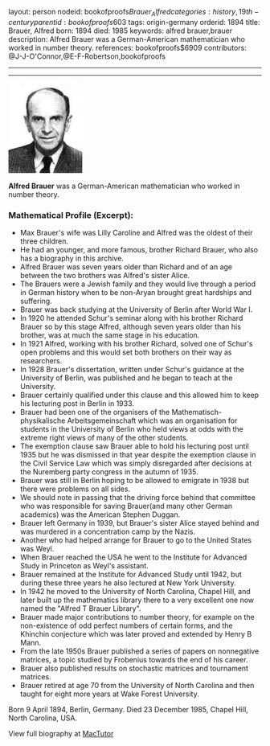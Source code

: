 layout: person
nodeid: bookofproofs$Brauer_Alfred
categories: history,19th-century
parentid: bookofproofs$603
tags: origin-germany
orderid: 1894
title: Brauer, Alfred
born: 1894
died: 1985
keywords: alfred brauer,brauer
description: Alfred Brauer was a German-American mathematician who worked in number theory.
references: bookofproofs$6909
contributors: @J-J-O'Connor,@E-F-Robertson,bookofproofs

---



---

![Brauer_Alfred.jpg](https://github.com/bookofproofs/bookofproofs.github.io/blob/main/_sources/_assets/images/portraits/Brauer_Alfred.jpg?raw=true)

**Alfred Brauer** was a German-American mathematician who worked in number theory.

### Mathematical Profile (Excerpt):
* Max Brauer's wife was Lilly Caroline and Alfred was the oldest of their three children.
* He had an younger, and more famous, brother Richard Brauer, who also has a biography in this archive.
* Alfred Brauer was seven years older than Richard and of an age between the two brothers was Alfred's sister Alice.
* The Brauers were a Jewish family and they would live through a period in German history when to be non-Aryan brought great hardships and suffering.
* Brauer was back studying at the University of Berlin after World War I.
* In 1920 he attended Schur's seminar along with his brother Richard Brauer so by this stage Alfred, although seven years older than his brother, was at much the same stage in his education.
* In 1921 Alfred, working with his brother Richard, solved one of Schur's open problems and this would set both brothers on their way as researchers.
* In 1928 Brauer's dissertation, written under Schur's guidance at the University of Berlin, was published and he began to teach at the University.
* Brauer certainly qualified under this clause and this allowed him to keep his lecturing post in Berlin in 1933.
* Brauer had been one of the organisers of the Mathematisch-physikalische Arbeitsgemeinschaft which was an organisation for students in the University of Berlin who held views at odds with the extreme right views of many of the other students.
* The exemption clause saw Brauer able to hold his lecturing post until 1935 but he was dismissed in that year despite the exemption clause in the Civil Service Law which was simply disregarded after decisions at the Nuremberg party congress in the autumn of 1935.
* Brauer was still in Berlin hoping to be allowed to emigrate in 1938 but there were problems on all sides.
* We should note in passing that the driving force behind that committee who was responsible for saving Brauer(and many other German academics) was the American Stephen Duggan.
* Brauer left Germany in 1939, but Brauer's sister Alice stayed behind and was murdered in a concentration camp by the Nazis.
* Another who had helped arrange for Brauer to go to the United States was Weyl.
* When Brauer reached the USA he went to the Institute for Advanced Study in Princeton as Weyl's assistant.
* Brauer remained at the Institute for Advanced Study until 1942, but during these three years he also lectured at New York University.
* In 1942 he moved to the University of North Carolina, Chapel Hill, and later built up the mathematics library there to a very excellent one now named the "Alfred T Brauer Library".
* Brauer made major contributions to number theory, for example on the non-existence of odd perfect numbers of certain forms, and the Khinchin conjecture which was later proved and extended by Henry B Mann.
* From the late 1950s Brauer published a series of papers on nonnegative matrices, a topic studied by Frobenius towards the end of his career.
* Brauer also published results on stochastic matrices and tournament matrices.
* Brauer retired at age 70 from the University of North Carolina and then taught for eight more years at Wake Forest University.

Born 9 April 1894, Berlin, Germany. Died 23 December 1985, Chapel Hill, North Carolina, USA.

View full biography at [MacTutor](https://mathshistory.st-andrews.ac.uk/Biographies/Brauer_Alfred/)
